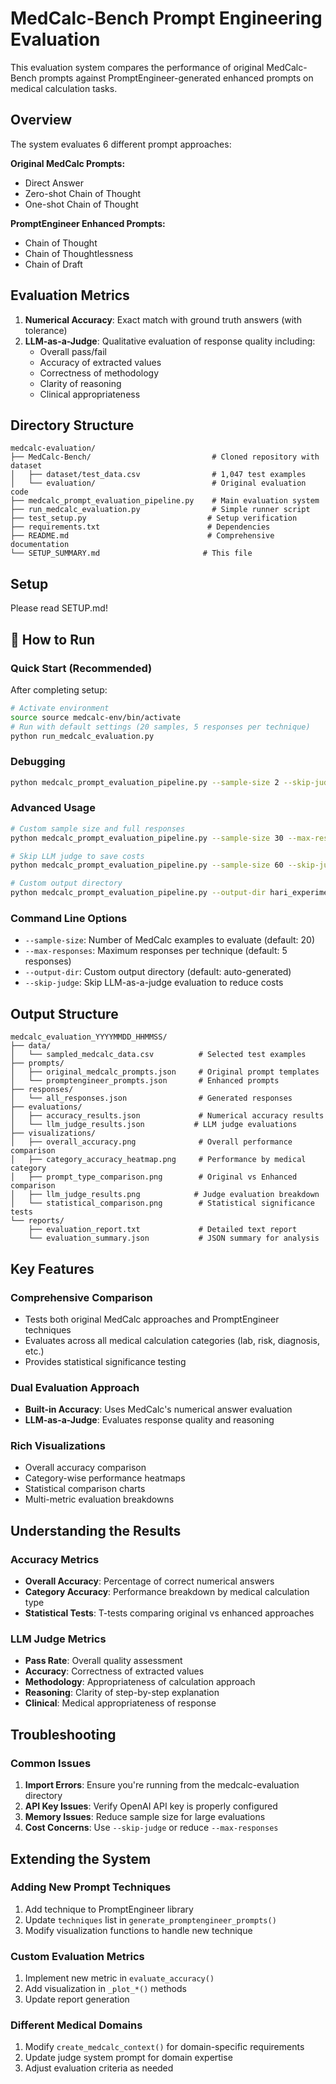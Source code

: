 # MedCalc-Bench Prompt Engineering Evaluation

This evaluation system compares the performance of original MedCalc-Bench prompts against PromptEngineer-generated enhanced prompts on medical calculation tasks.

## Overview

The system evaluates 6 different prompt approaches:

**Original MedCalc Prompts:**
- Direct Answer
- Zero-shot Chain of Thought  
- One-shot Chain of Thought

**PromptEngineer Enhanced Prompts:**
- Chain of Thought
- Chain of Thoughtlessness
- Chain of Draft

## Evaluation Metrics

1. **Numerical Accuracy**: Exact match with ground truth answers (with tolerance)
2. **LLM-as-a-Judge**: Qualitative evaluation of response quality including:
   - Overall pass/fail
   - Accuracy of extracted values
   - Correctness of methodology
   - Clarity of reasoning
   - Clinical appropriateness

## Directory Structure
```
medcalc-evaluation/
├── MedCalc-Bench/                           # Cloned repository with dataset
│   ├── dataset/test_data.csv                # 1,047 test examples 
│   └── evaluation/                          # Original evaluation code
├── medcalc_prompt_evaluation_pipeline.py    # Main evaluation system
├── run_medcalc_evaluation.py                # Simple runner script  
├── test_setup.py                           # Setup verification
├── requirements.txt                        # Dependencies
├── README.md                               # Comprehensive documentation
└── SETUP_SUMMARY.md                       # This file
```

## Setup

Please read SETUP.md!

## 🚀 How to Run

### Quick Start (Recommended)

After completing setup:

```bash
# Activate environment
source source medcalc-env/bin/activate
# Run with default settings (20 samples, 5 responses per technique)
python run_medcalc_evaluation.py
```

### Debugging

```bash
python medcalc_prompt_evaluation_pipeline.py --sample-size 2 --skip-judge 
```

### Advanced Usage

```bash
# Custom sample size and full responses
python medcalc_prompt_evaluation_pipeline.py --sample-size 30 --max-responses 25

# Skip LLM judge to save costs
python medcalc_prompt_evaluation_pipeline.py --sample-size 60 --skip-judge

# Custom output directory
python medcalc_prompt_evaluation_pipeline.py --output-dir hari_experiment_2025
```

### Command Line Options

- `--sample-size`: Number of MedCalc examples to evaluate (default: 20)
- `--max-responses`: Maximum responses per technique (default: 5 responses)
- `--output-dir`: Custom output directory (default: auto-generated)
- `--skip-judge`: Skip LLM-as-a-judge evaluation to reduce costs

## Output Structure

```
medcalc_evaluation_YYYYMMDD_HHMMSS/
├── data/
│   └── sampled_medcalc_data.csv          # Selected test examples
├── prompts/
│   ├── original_medcalc_prompts.json     # Original prompt templates
│   └── promptengineer_prompts.json       # Enhanced prompts
├── responses/
│   └── all_responses.json                # Generated responses
├── evaluations/
│   ├── accuracy_results.json             # Numerical accuracy results
│   └── llm_judge_results.json           # LLM judge evaluations
├── visualizations/
│   ├── overall_accuracy.png              # Overall performance comparison
│   ├── category_accuracy_heatmap.png     # Performance by medical category
│   ├── prompt_type_comparison.png        # Original vs Enhanced comparison
│   ├── llm_judge_results.png            # Judge evaluation breakdown
│   └── statistical_comparison.png        # Statistical significance tests
└── reports/
    ├── evaluation_report.txt             # Detailed text report
    └── evaluation_summary.json           # JSON summary for analysis
```

## Key Features

### Comprehensive Comparison
- Tests both original MedCalc approaches and PromptEngineer techniques
- Evaluates across all medical calculation categories (lab, risk, diagnosis, etc.)
- Provides statistical significance testing

### Dual Evaluation Approach
- **Built-in Accuracy**: Uses MedCalc's numerical answer evaluation
- **LLM-as-a-Judge**: Evaluates response quality and reasoning

### Rich Visualizations
- Overall accuracy comparison
- Category-wise performance heatmaps
- Statistical comparison charts
- Multi-metric evaluation breakdowns
## Understanding the Results

### Accuracy Metrics
- **Overall Accuracy**: Percentage of correct numerical answers
- **Category Accuracy**: Performance breakdown by medical calculation type
- **Statistical Tests**: T-tests comparing original vs enhanced approaches

### LLM Judge Metrics
- **Pass Rate**: Overall quality assessment
- **Accuracy**: Correctness of extracted values
- **Methodology**: Appropriateness of calculation approach
- **Reasoning**: Clarity of step-by-step explanation
- **Clinical**: Medical appropriateness of response

## Troubleshooting

### Common Issues

1. **Import Errors**: Ensure you're running from the medcalc-evaluation directory
2. **API Key Issues**: Verify OpenAI API key is properly configured
3. **Memory Issues**: Reduce sample size for large evaluations
4. **Cost Concerns**: Use `--skip-judge` or reduce `--max-responses`

## Extending the System

### Adding New Prompt Techniques

1. Add technique to PromptEngineer library
2. Update `techniques` list in `generate_promptengineer_prompts()`
3. Modify visualization functions to handle new technique

### Custom Evaluation Metrics

1. Implement new metric in `evaluate_accuracy()`
2. Add visualization in `_plot_*()` methods
3. Update report generation

### Different Medical Domains

1. Modify `create_medcalc_context()` for domain-specific requirements
2. Update judge system prompt for domain expertise
3. Adjust evaluation criteria as needed
